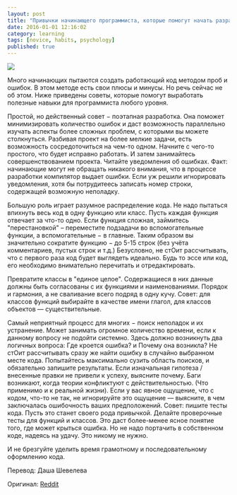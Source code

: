 ```yaml
---
layout: post
title: "Привычки начинающего программиста, которые помогут начать разрабатывать как можно раньше"
date: 2016-01-01 12:16:02
category: learning
tags: [novice, habits, psychology]
published: true
---
```

<img src="https://theasder.github.io/img/code2.jpg" class="img-responsive" /><br />

Много начинающих пытаются создать работающий код методом проб и ошибок. В этом методе есть свои плюсы и минусы. Но речь сейчас не об этом. Ниже приведены советы, которые помогут выработать полезные навыки для программиста любого уровня.

Простой, но действенный совет − поэтапная разработка. Она поможет минимизировать количество ошибок и даст возможность параллельно изучать аспекты более сложных проблем, с которыми вы можете столкнуться. Разбивая проект на более мелкие задачи, есть возможность сосредоточиться на чем-то одном. Начните с чего-то простого, что будет исправно работать. И затем занимайтесь совершенствованием проекта. 
Читайте уведомления об ошибках. Факт: начинающие могут не обращать никакого внимания, что в процессе разработки компилятор выдает ошибки. Если уж решили игнорировать уведомления, хотя бы потрудитеесь записать номер строки, содержащей возможную неполадку.

Большую роль играет разумное распределение кода. Не надо пытаться впихнуть весь код в одну функцию или класс. Пусть каждая функция отвечает за что-то одно. Если функция сложная, займитесь "перестановкой" – переместите подзадачи во вспомогательные функции, а вспомогательные − в главные. Таким образом вы значительно сократите функцию − до 5-15 строк (без учёта комментариев, пустых строк и т.д.)
Безусловно, не стОит рассчитывать, что с первого раза код будет выглядеть идеально. Будь то эссе или код, его необходимо внимательно перечитать и отредактировать.

Превратите классы в "единое целое". Содержащиеся в них данные должны быть согласованы с их функциями и наименованиями. Порядок и гармония, а не сваливание всего подряд в одну кучу. Совет: для классов функций выбирайте  в качестве имени глагол, для классов объектов — существительные.

Самый неприятный процесс для многих − поиск неполадок и их устранение. Может занимать огромное количество времени, если к данному вопросу не подойти системно. Здесь должно возникнуть два логичных вопроса: Где кроется ошибка? и Почему она возникла?
Не стОит рассчитывать сразу же найти ошибку в случайно выбранном месте кода. Попытайтесь максимально сузить область поисков, и обязательно запишите результаты. Если изначальная гипотеза / внесенные правки не привели к успеху, выясните почему. Баги возникают, когда теории конфликтуют с действительностью. (Что применимо и к реальной жизни). Если у вас явное ощущение, что с кодом, что-то не так, не игнорируйте это ощущение — выясните, в чем заключалась ошибочность ваших предположений. 
Совет: пишите тесты кода. Пусть это станет своего рода привычкой. Делайте проверочные тесты для функций и классов. Это даст более-менее ясное понятие того, где может крыться ошибка. Но не надо портачить в собственном коде, надеясь на удачу. Это никому не нужно.

И не брезгуйте уделить время грамотному и последовательному оформлению кода.

Перевод: Даша Шевелева

Оригинал: [Reddit]([https://www.reddit.com/r/learnprogramming/comments/3y9ga9/what_good_habits_should_a_beginner_programmer/])
